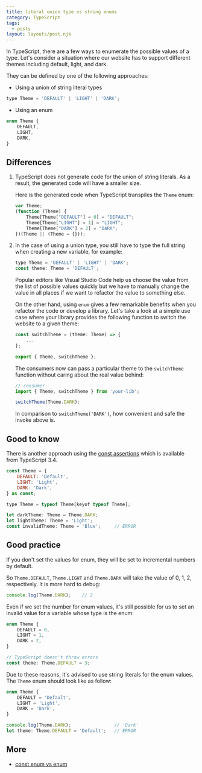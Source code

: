 ```yaml
---
title: literal union type vs string enums
category: TypeScript
tags:
  - posts
layout: layouts/post.njk
---
```


In TypeScript, there are a few ways to enumerate the possible values of a type. Let's consider a situation where our 
website has to support different themes including default, light, and dark.

They can be defined by one of the following approaches:

* Using a union of string literal types

```js
type Theme = 'DEFAULT' | 'LIGHT' | 'DARK';
```
    
* Using an enum

```js
enum Theme {
    DEFAULT,
    LIGHT,
    DARK,
}
```

## Differences

1. TypeScript does not generate code for the union of string literals. As a result, the generated code will have a smaller size.

    Here is the generated code when TypeScript transpiles the `Theme` enum:

    ```js
    var Theme;
    (function (Theme) {
        Theme[Theme["DEFAULT"] = 0] = "DEFAULT";
        Theme[Theme["LIGHT"] = 1] = "LIGHT";
        Theme[Theme["DARK"] = 2] = "DARK";
    })(Theme || (Theme = {}));
    ```

2. In the case of using a union type, you still have to type the full string when creating a new variable, for example:

    ```js
    type Theme = 'DEFAULT' | 'LIGHT' | 'DARK';
    const theme: Theme = 'DEFAULT';
    ```

    Popular editors like Visual Studio Code help us choose the value from the list of possible values quickly but 
    we have to manually change the value in all places if we want to refactor the value to something else.

    On the other hand, using `enum` gives a few remarkable benefits when you refactor the code or develop a library.
    Let's take a look at a simple use case where your library provides the following function to switch the website to a given theme:

    ```js
    const switchTheme = (theme: Theme) => {
        ...
    };

    export { Theme, switchTheme };
    ```

    The consumers now can pass a particular theme to the `switchTheme` function without caring about the real value behind:

    ```js
    // consumer
    import { Theme, switchTheme } from 'your-lib';

    switchTheme(Theme.DARK);
    ```
        
    In comparison to `switchTheme('DARK')`, how convenient and safe the invoke above is.

## Good to know

There is another approach using the [const assertions](https://www.typescriptlang.org/docs/handbook/release-notes/typescript-3-4.html#const-assertions) 
which is available from TypeScript 3.4.

```js
const Theme = {
    DEFAULT: 'Default',
    LIGHT: 'Light',
    DARK: 'Dark',
} as const;

type Theme = typeof Theme[keyof typeof Theme];

let darkTheme: Theme = Theme.DARK;
let lightTheme: Theme = 'Light';
const invalidTheme: Theme = 'Blue';     // ERROR
```

## Good practice

If you don't set the values for enum, they will be set to incremental numbers by default.

So `Theme.DEFAULT`, `Theme.LIGHT` and `Theme.DARK` will take the value of 0, 1, 2, respectively. It is more hard to debug:

```js
console.log(Theme.DARK);    // 2
```

Even if we set the number for enum values, it's still possible for us to set an invalid value for a variable whose type is the enum:

```js
enum Theme {
    DEFAULT = 0,
    LIGHT = 1,
    DARK = 2,
}

// TypeScript doesn't throw errors
const theme: Theme.DEFAULT = 3;
```

Due to these reasons, it's advised to use string literals for the enum values. The `Theme` enum should look like as follow:

```js
enum Theme {
    DEFAULT = 'Default',
    LIGHT = 'Light',
    DARK = 'Dark',
}

console.log(Theme.DARK);                // 'Dark'
let theme: Theme.DEFAULT = 'Default';   // ERROR
```

## More

* [const enum vs enum](/const-enum-vs-enum)